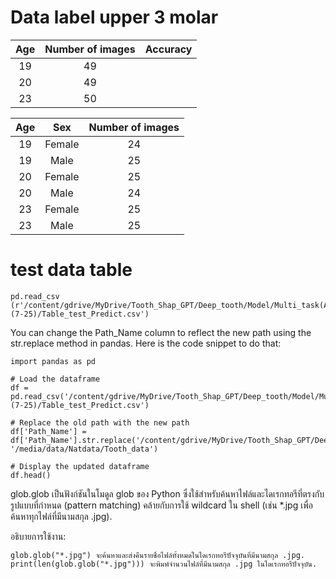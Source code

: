 # Data label upper 3 molar

|   Age   |   Number of images   |   Accuracy  |
|:-------:|:--------------------:|:-----------:|
|  19     |         49           |             |
|  20     |         49           |             |
|  23     |         50           |             |

|   Age   |     Sex       |   Number of images  |
|:-------:|:-------------:|:-------------------:|
|  19     |  Female       |         24          |
|  19     |  Male         |         25          |
|  20     |  Female       |         25          |
|  20     |  Male         |         24          |
|  23     |  Female       |         25          |
|  23     |  Male         |         25          |

# test data table
```
pd.read_csv (r'/content/gdrive/MyDrive/Tooth_Shap_GPT/Deep_tooth/Model/Multi_task(Age)(7-25)/Table_test_Predict.csv')
```

You can change the Path_Name column to reflect the new path using the str.replace method in pandas. Here is the code snippet to do that:

```
import pandas as pd

# Load the dataframe
df = pd.read_csv('/content/gdrive/MyDrive/Tooth_Shap_GPT/Deep_tooth/Model/Multi_task(Age)(7-25)/Table_test_Predict.csv')

# Replace the old path with the new path
df['Path_Name'] = df['Path_Name'].str.replace('/content/gdrive/MyDrive/Tooth_Shap_GPT/Deep_tooth', '/media/data/Natdata/Tooth_data')

# Display the updated dataframe
df.head()
```


glob.glob เป็นฟังก์ชันในโมดูล glob ของ Python ซึ่งใช้สำหรับค้นหาไฟล์และไดเรกทอรีที่ตรงกับรูปแบบที่กำหนด (pattern matching) คล้ายกับการใช้ wildcard ใน shell (เช่น *.jpg เพื่อค้นหาทุกไฟล์ที่มีนามสกุล .jpg).

อธิบายการใช้งาน:
```
glob.glob("*.jpg") จะค้นหาและส่งคืนรายชื่อไฟล์ทั้งหมดในไดเรกทอรีปัจจุบันที่มีนามสกุล .jpg.
print(len(glob.glob("*.jpg"))) จะพิมพ์จำนวนไฟล์ที่มีนามสกุล .jpg ในไดเรกทอรีปัจจุบัน.
```
